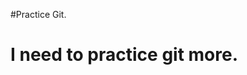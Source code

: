 #Practice Git.
<h1> I need to practice git more. </h1>
<h1 style="color: #757575;" I need to practice git more. </h1>
